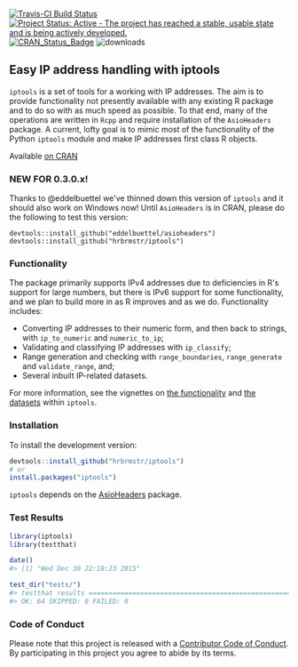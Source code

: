 
<!-- README.md is generated from README.Rmd. Please edit that file -->


[![Travis-CI Build Status](https://travis-ci.org/hrbrmstr/iptools.svg?branch=master)](https://travis-ci.org/hrbrmstr/iptools)
[![Project Status: Active - The project has reached a stable, usable state and is being actively developed.](http://www.repostatus.org/badges/0.1.0/active.svg)](http://www.repostatus.org/#active) 
[![CRAN_Status_Badge](http://www.r-pkg.org/badges/version/iptools)](http://cran.r-project.org/web/packages/iptools) 
![downloads](http://cranlogs.r-pkg.org/badges/grand-total/iptools)

## Easy IP address handling with iptools

`iptools` is a set of tools for a working with IP addresses. The aim is to provide functionality not presently available with any existing R package and to do so with as much speed as possible. To that end, many of the operations are written in `Rcpp` and require installation of the `AsioHeaders` package. A current, lofty goal is to mimic most of the functionality of the Python `iptools` module and make IP addresses first class R objects.

Available [on CRAN](http://cran.r-project.org/web/packages/iptools/)

### NEW FOR 0.3.0.x!

Thanks to @eddelbuettel we've thinned down this version of `iptools` and it should also work on Windows now! Until `AsioHeaders` is in CRAN, please do the following to test this version:

    devtools::install_github("eddelbuettel/asioheaders")
    devtools::install_github("hrbrmstr/iptools")

### Functionality

The package primarily supports IPv4 addresses due to deficiencies in R's support for large numbers, but there is IPv6 support for some functionality, and we plan to build more in as R improves and as we do. Functionality includes:

-   Converting IP addresses to their numeric form, and then back to strings, with `ip_to_numeric` and `numeric_to_ip`;
-   Validating and classifying IP addresses with `ip_classify`;
-   Range generation and checking with `range_boundaries`, `range_generate` and `validate_range`, and;
-   Several inbuilt IP-related datasets.

For more information, see the vignettes on [the functionality](https://github.com/hrbrmstr/iptools/blob/master/vignettes/introduction_to_iptools.Rmd) and [the datasets](https://github.com/hrbrmstr/iptools/blob/master/vignettes/iptools_datasets.Rmd) within `iptools`.


### Installation

To install the development version:


```r
devtools::install_github("hrbrmstr/iptools")
# or
install.packages("iptools")
```

`iptools` depends on the [AsioHeaders](https://github.com/eddelbuettel/asioheaders) package.

### Test Results


```r
library(iptools)
library(testthat)

date()
#> [1] "Wed Dec 30 22:18:23 2015"

test_dir("tests/")
#> testthat results ===========================================================
#> OK: 64 SKIPPED: 0 FAILED: 0
```

### Code of Conduct

Please note that this project is released with a [Contributor Code of Conduct](CONDUCT.md). By participating in this project you agree to abide by its terms.
